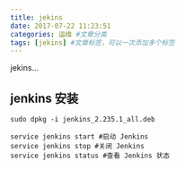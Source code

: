 ```yaml
---
title: jekins
date: 2017-07-22 11:23:51
categories: 运维 #文章分类
tags: [jekins] #文章标签，可以一次添加多个标签
---
```


jekins...

<!-- more -->

## jenkins 安装

```shell
sudo dpkg -i jenkins_2.235.1_all.deb

service jenkins start #启动 Jenkins
service jenkins stop #关闭 Jenkins
service jenkins status #查看 Jenkins 状态
```
